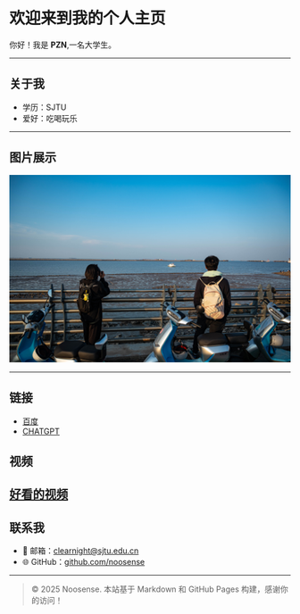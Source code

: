 # 欢迎来到我的个人主页

你好！我是 **PZN**,一名大学生。

---

## 关于我

- 学历：SJTU
- 爱好：吃喝玩乐

---

## 图片展示

![图片](images/myphoto.jpg)

---

## 链接

- [百度](https://www.bing.com/)
- [CHATGPT](https://chat.deepseek.com/)

## 视频

[好看的视频](videos\myvideo.mp4)
---

## 联系我

- 📧 邮箱：clearnight@sjtu.edu.cn
- 🌐 GitHub：[github.com/noosense](https://github.com/noosense)

---

> © 2025 Noosense. 本站基于 Markdown 和 GitHub Pages 构建，感谢你的访问！

